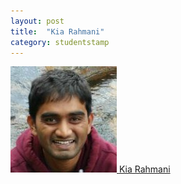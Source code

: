 ```yaml
---
layout: post
title:  "Kia Rahmani"
category: studentstamp
---
```

<a href="https://github.com/kiarahmani">
<img src="assets/gowtham.jpg" alt="Gowtham Kaki">
<span class="student-name">Kia Rahmani</span>
</a>

